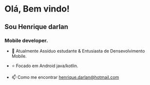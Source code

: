 
 # Olá, Bem vindo! 
 ## Sou Henrique darlan</h1>

 
### Mobile developer.
 
- :briefcase: Atualmente Assíduo estudante & Entusiasta de Densevolvimento Mobile.
- :star: Focado em Android java/kotlin.

- 📫 Como me encontrar henrique.darlan@hotmail.com
